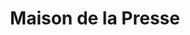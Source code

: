 ---
title: "Maison de la Presse"
url: /bourbonne-les-bains/maison-de-la-presse/
shop: marchand de journaux
---